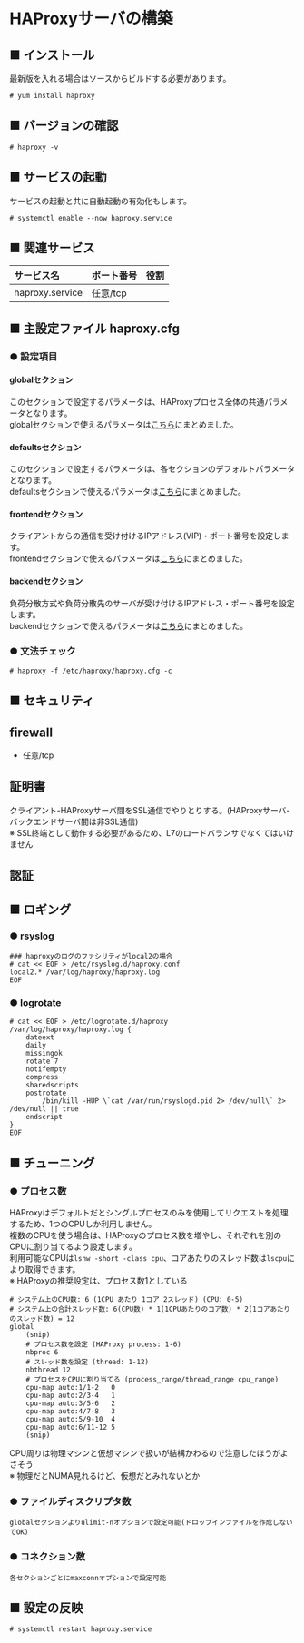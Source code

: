 # HAProxyサーバの構築
## ■ インストール
最新版を入れる場合はソースからビルドする必要があります。
```
# yum install haproxy
```
## ■ バージョンの確認
```
# haproxy -v
```

## ■ サービスの起動
サービスの起動と共に自動起動の有効化もします。
```
# systemctl enable --now haproxy.service
```
## ■ 関連サービス
|サービス名|ポート番号|役割|
|:---|:---|:---|
|haproxy.service|任意/tcp||

## ■ 主設定ファイル haproxy.cfg
### ● 設定項目
#### globalセクション
このセクションで設定するパラメータは、HAProxyプロセス全体の共通パラメータとなります。  
globalセクションで使えるパラメータは[こちら](https://github.com/thetaru/memorandum/tree/master/OS/Linux/CentOS8/haproxy/haproxy_server/global_keywords)にまとめました。
#### defaultsセクション
このセクションで設定するパラメータは、各セクションのデフォルトパラメータとなります。  
defaultsセクションで使えるパラメータは[こちら](https://github.com/thetaru/memorandum/tree/master/OS/Linux/CentOS8/haproxy/haproxy_server/defaults_keywords)にまとめました。
#### frontendセクション
クライアントからの通信を受け付けるIPアドレス(VIP)・ポート番号を設定します。  
frontendセクションで使えるパラメータは[こちら](https://github.com/thetaru/memorandum/tree/master/OS/Linux/CentOS8/haproxy/haproxy_server/frontend_keywords)にまとめました。
#### backendセクション
負荷分散方式や負荷分散先のサーバが受け付けるIPアドレス・ポート番号を設定します。  
backendセクションで使えるパラメータは[こちら](https://github.com/thetaru/memorandum/tree/master/OS/Linux/CentOS8/haproxy/haproxy_server/backend_keywords)にまとめました。

### ● 文法チェック
```
# haproxy -f /etc/haproxy/haproxy.cfg -c
```
## ■ セキュリティ
## firewall
- 任意/tcp

## 証明書
クライアント-HAProxyサーバ間をSSL通信でやりとりする。(HAProxyサーバ-バックエンドサーバ間は非SSL通信)  
※ SSL終端として動作する必要があるため、L7のロードバランサでなくてはいけません
## 認証
## ■ ロギング
### ● rsyslog
```
### haproxyのログのファシリティがlocal2の場合
# cat << EOF > /etc/rsyslog.d/haproxy.conf
local2.* /var/log/haproxy/haproxy.log
EOF
```
### ● logrotate
```
# cat << EOF > /etc/logrotate.d/haproxy
/var/log/haproxy/haproxy.log {
    dateext
    daily
    missingok
    rotate 7
    notifempty
    compress
    sharedscripts
    postrotate
        /bin/kill -HUP \`cat /var/run/rsyslogd.pid 2> /dev/null\` 2> /dev/null || true
    endscript
}
EOF
```
## ■ チューニング
### ● プロセス数
HAProxyはデフォルトだとシングルプロセスのみを使用してリクエストを処理するため、1つのCPUしか利用しません。  
複数のCPUを使う場合は、HAProxyのプロセス数を増やし、それぞれを別のCPUに割り当てるよう設定します。  
利用可能なCPUは`lshw -short -class cpu`、コアあたりのスレッド数は`lscpu`により取得できます。  
※ HAProxyの推奨設定は、プロセス数1としている
```
# システム上のCPU数: 6 (1CPU あたり 1コア 2スレッド) (CPU: 0-5)
# システム上の合計スレッド数: 6(CPU数) * 1(1CPUあたりのコア数) * 2(1コアあたりのスレッド数) = 12 
global
    (snip)
    # プロセス数を設定 (HAProxy process: 1-6)
    nbproc 6
    # スレッド数を設定 (thread: 1-12)
    nbthread 12
    # プロセスをCPUに割り当てる (process_range/thread_range cpu_range)
    cpu-map auto:1/1-2   0
    cpu-map auto:2/3-4   1
    cpu-map auto:3/5-6   2
    cpu-map auto:4/7-8   3
    cpu-map auto:5/9-10  4
    cpu-map auto:6/11-12 5
    (snip)
```
CPU周りは物理マシンと仮想マシンで扱いが結構かわるので注意したほうがよさそう  
※ 物理だとNUMA見れるけど、仮想だとみれないとか

### ● ファイルディスクリプタ数
```
globalセクションよりulimit-nオプションで設定可能(ドロップインファイルを作成しないでOK)
```
### ● コネクション数
```
各セクションごとにmaxconnオプションで設定可能
```

## ■ 設定の反映
```
# systemctl restart haproxy.service
```
